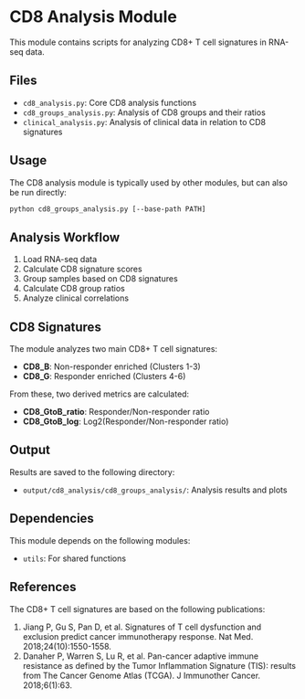 # CD8 Analysis Module

This module contains scripts for analyzing CD8+ T cell signatures in RNA-seq data.

## Files

- `cd8_analysis.py`: Core CD8 analysis functions
- `cd8_groups_analysis.py`: Analysis of CD8 groups and their ratios
- `clinical_analysis.py`: Analysis of clinical data in relation to CD8 signatures

## Usage

The CD8 analysis module is typically used by other modules, but can also be run directly:

```bash
python cd8_groups_analysis.py [--base-path PATH]
```

## Analysis Workflow

1. Load RNA-seq data
2. Calculate CD8 signature scores
3. Group samples based on CD8 signatures
4. Calculate CD8 group ratios
5. Analyze clinical correlations

## CD8 Signatures

The module analyzes two main CD8+ T cell signatures:

- **CD8_B**: Non-responder enriched (Clusters 1-3)
- **CD8_G**: Responder enriched (Clusters 4-6)

From these, two derived metrics are calculated:

- **CD8_GtoB_ratio**: Responder/Non-responder ratio
- **CD8_GtoB_log**: Log2(Responder/Non-responder ratio)

## Output

Results are saved to the following directory:

- `output/cd8_analysis/cd8_groups_analysis/`: Analysis results and plots

## Dependencies

This module depends on the following modules:

- `utils`: For shared functions

## References

The CD8+ T cell signatures are based on the following publications:

1. Jiang P, Gu S, Pan D, et al. Signatures of T cell dysfunction and exclusion predict cancer immunotherapy response. Nat Med. 2018;24(10):1550-1558.
2. Danaher P, Warren S, Lu R, et al. Pan-cancer adaptive immune resistance as defined by the Tumor Inflammation Signature (TIS): results from The Cancer Genome Atlas (TCGA). J Immunother Cancer. 2018;6(1):63. 